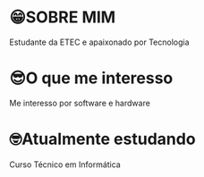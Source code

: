 # 😁SOBRE MIM
Estudante da ETEC e apaixonado por Tecnologia

# 😎O que me interesso
Me interesso por software e hardware

# 🤓Atualmente estudando
Curso Técnico em Informática
